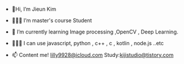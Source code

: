 -  👏Hi, I’m Jieun Kim 
- 👩🏻‍💻 I’m master's course Student
- 🌱 I’m currently learning Image processing ,OpenCV , Deep Learning. 
- 👩🏻‍💻 I can use javascript, python , c++ , c , kotlin , node.js ..etc

- 📫 Content me! lilly9928@icloud.com Study:kijistudio@tistory.com

<!---
lilly9928/lilly9928 is a ✨ special ✨ repository because its `README.md` (this file) appears on your GitHub profile.
You can click the Preview link to take a look at your changes.
--->
